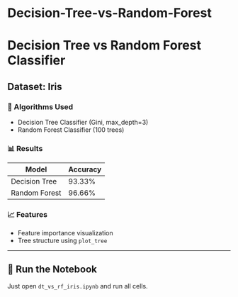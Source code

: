 # Decision-Tree-vs-Random-Forest
# Decision Tree vs Random Forest Classifier

## Dataset: Iris

### 📌 Algorithms Used
- Decision Tree Classifier (Gini, max_depth=3)
- Random Forest Classifier (100 trees)

### 📊 Results
| Model            | Accuracy |
|------------------|----------|
| Decision Tree    | 93.33%   |
| Random Forest    | 96.66%   |

### 📈 Features
- Feature importance visualization
- Tree structure using `plot_tree`

---

## 🚀 Run the Notebook
Just open `dt_vs_rf_iris.ipynb` and run all cells.
